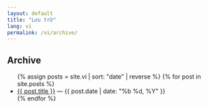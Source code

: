 ```yaml
---
layout: default
title: "Lưu trữ"
lang: vi
permalink: /vi/archive/
---
```

<section class="page">
  <h1>Archive</h1>
  <ul>
    {% assign posts = site.vi | sort: "date" | reverse %}
    {% for post in site.posts %}
      <li><a href="{{ post.url | relative_url }}">{{ post.title }}</a> — <span class="muted">{{ post.date | date: "%b %d, %Y" }}</span></li>
    {% endfor %}
  </ul>
</section>
